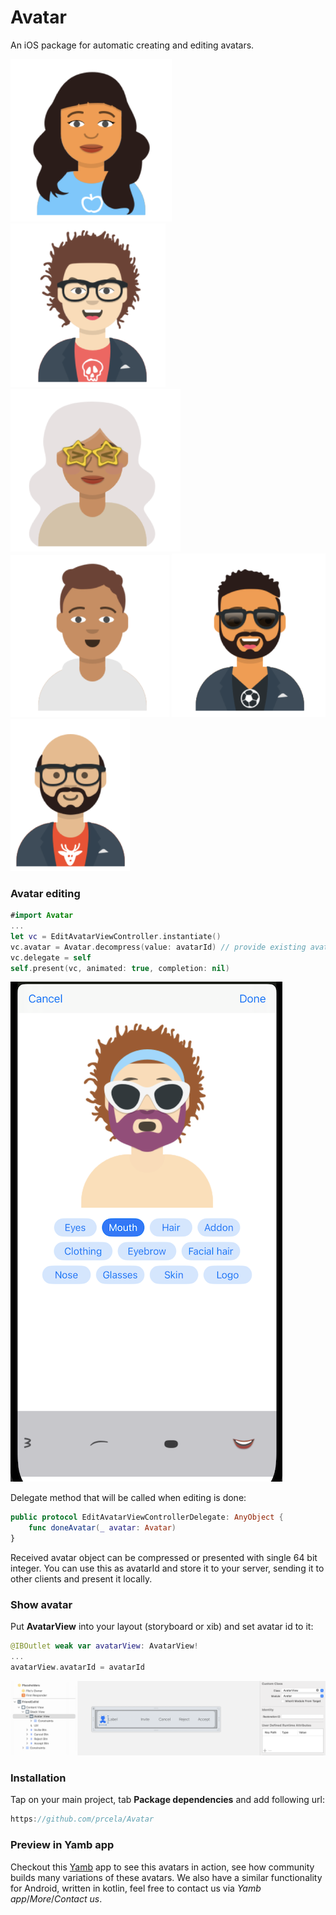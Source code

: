 # Avatar

An iOS package for automatic creating and editing avatars.

![Avatar1](./Docs/1.png)
![Avatar2](./Docs/2.png)
![Avatar3](./Docs/3.png)
![Avatar4](./Docs/4.png)
![Avatar5](./Docs/5.png)    
![Avatar6](./Docs/6.png)

### Avatar editing
```swift
#import Avatar
...
let vc = EditAvatarViewController.instantiate()
vc.avatar = Avatar.decompress(value: avatarId) // provide existing avatar id or some random int64 value
vc.delegate = self
self.present(vc, animated: true, completion: nil)
```
![Editor](./Docs/editor.png)

Delegate method that will be called when editing is done:
``` swift
public protocol EditAvatarViewControllerDelegate: AnyObject {
    func doneAvatar(_ avatar: Avatar)
}
```
Received avatar object can be compressed or presented with single 64 bit integer. You can use this as avatarId and store it to your server, sending it to other clients and present it locally.

### Show avatar
Put **AvatarView** into your layout (storyboard or xib) and set avatar id to it:
```swift
@IBOutlet weak var avatarView: AvatarView!
...
avatarView.avatarId = avatarId
```
![AvatarView](./Docs/AvatarView.png)

### Installation
Tap on your main project, tab **Package dependencies** and add following url:
```swift
https://github.com/prcela/Avatar
```

### Preview in Yamb app
Checkout this [Yamb](https://apps.apple.com/us/app/yamb/id354188615) app to see this avatars in action, see how community builds many variations of these avatars.
We also have a similar functionality for Android, written in kotlin, feel free to contact us via *Yamb app*/*More*/*Contact us*.


